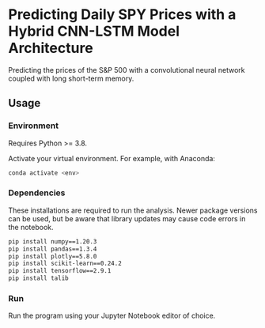 # Predicting Daily SPY Prices with a Hybrid CNN-LSTM Model Architecture
Predicting the prices of the S&amp;P 500 with a convolutional neural network coupled with long short-term memory.

## Usage

### Environment

Requires Python >= 3.8.

Activate your virtual environment. For example, with Anaconda:
```sh
conda activate <env>
```

### Dependencies

These installations are required to run the analysis. Newer package versions can be used, but be aware that library updates may cause code errors in the notebook.

```sh
pip install numpy==1.20.3
pip install pandas==1.3.4
pip install plotly==5.8.0
pip install scikit-learn==0.24.2
pip install tensorflow==2.9.1
pip install talib
```

### Run

Run the program using your Jupyter Notebook editor of choice.